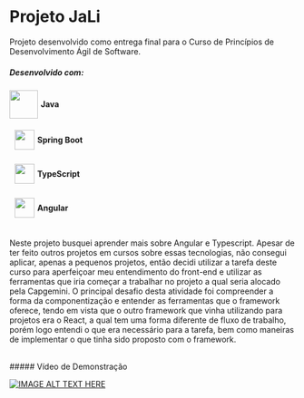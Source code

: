 # Projeto JaLi

Projeto desenvolvido como entrega final para o Curso de Princípios de Desenvolvimento Ágil de Software.

##### Desenvolvido com:

<style>
    .text{
        padding-left: 5px;
        font-weight: bold;
    }

    .icon{
        padding-left: 9px;
        width: 35px;
        height: 35px;
    }
</style>

<div style="display:flex; flex-direction: column; gap: 15px">
    <div style="display:flex; align-items:center">
        <img width="50px" height="50px" src="https://cdn.iconscout.com/icon/free/png-256/java-60-1174953.png"/>
        <p class="text">Java</p>
    </div>
    <div style="display:flex; align-items:center;">
        <img class="icon" src="https://pivotal.gallerycdn.vsassets.io/extensions/pivotal/vscode-boot-dev-pack/0.1.0/1629148309593/Microsoft.VisualStudio.Services.Icons.Default"/>
        <p class="text">Spring Boot</p>
    </div>
    <div style="display:flex; align-items:center">
        <img class="icon" src="https://static-00.iconduck.com/assets.00/typescript-icon-icon-512x512-yh0yu3ta.png"/>
        <p class="text">TypeScript</p>
    </div>
    <div style="display:flex; align-items:center">
        <img class="icon" src="https://angular.io/assets/images/logos/angular/angular.png"/>
        <p class="text">Angular</p>
    </div>
</div>
<br>

Neste projeto busquei aprender mais sobre Angular e Typescript. Apesar de ter feito outros projetos em cursos sobre essas tecnologias, não consegui aplicar, apenas a pequenos projetos, então decidi utilizar a tarefa deste curso para aperfeiçoar meu entendimento do front-end e utilizar as ferramentas que iria começar a trabalhar no projeto a qual seria alocado pela Capgemini. O principal desafio desta atividade foi compreender a forma da componentização e entender as ferramentas que o framework oferece, tendo em vista que o outro framework que vinha utilizando para projetos era o React, a qual tem uma forma diferente de fluxo de trabalho, porém logo entendi o que era necessário para a tarefa, bem como maneiras de implementar o que tinha sido proposto com o framework.

<br>
##### Vídeo de Demonstração
 
[![IMAGE ALT TEXT HERE](https://img.youtube.com/vi/YOUTUBE_VIDEO_ID_HERE/0.jpg)](https://www.youtube.com/watch?v=dILr84FiGvE)
